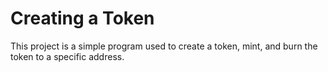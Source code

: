 # Creating a Token
This project is a simple program used to create a token, mint, and burn the token to a specific address.
